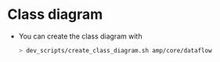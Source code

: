 # Class diagram

- You can create the class diagram with
  ```bash
  > dev_scripts/create_class_diagram.sh amp/core/dataflow
  ```

